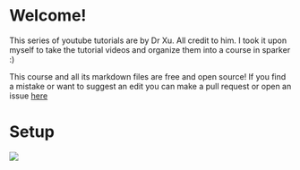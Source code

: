 # Welcome!

This series of youtube tutorials are by Dr Xu. All credit to him. I took it upon myself to take the tutorial videos and organize them into a course in sparker :)

This course and all its markdown files are free and open source! If you find a mistake or want to suggest an edit you can make a pull request or open an issue  [here]()

# Setup

![](https://www.youtube.com/watch?v=-hXtt4ioH5A)
